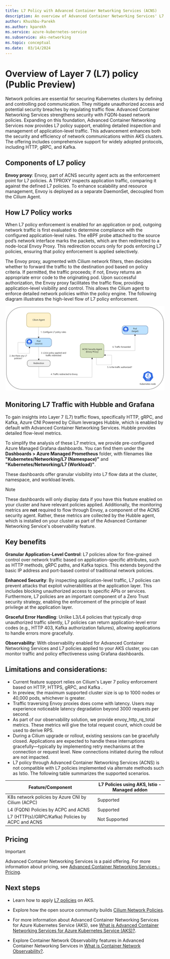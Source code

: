 ```yaml
---
title: L7 Policy with Advanced Container Networking Services (ACNS)
description: An overview of Advanced Container Networking Services' L7 Policy capabilities on Azure Kubernetes Service (AKS).
author: Khushbu-Parekh
ms.author: kparekh
ms.service: azure-kubernetes-service
ms.subservice: aks-networking
ms.topic: conceptual
ms.date:  03/14/2024
---
```


# Overview of Layer 7 (L7) policy (Public Preview) 

Network policies are essential for securing Kubernetes clusters by defining and controlling pod communication. They mitigate unauthorized access and potential security breaches by regulating traffic flow. Advanced Container Networking Services strengthens security with FQDN-based network policies. Expanding on this foundation, Advanced Container Networking Services now provides L7 policy support, enabling detailed inspection and management of application-level traffic. This advancement enhances both the security and efficiency of network communications within AKS clusters. The offering includes comprehensive support for widely adopted protocols, including HTTP, gRPC, and Kafka.

## Components of L7 policy

**Envoy proxy**: Envoy, part of ACNS security agent acts as the enforcement point for L7 policies. A TPROXY inspects application traffic, comparing it against the defined L7 policies. To enhance scalability and resource management, Envoy is deployed as a separate DaemonSet, decoupled from the Cilium Agent.

## How L7 Policy works

When L7 policy enforcement is enabled for an application or pod, outgoing network traffic is first 
evaluated to determine compliance with the configured application-level rules. The eBPF probe attached to the source pod’s network interface marks the packets, which are then redirected to a node-local Envoy Proxy. This redirection occurs only for pods enforcing L7 policies, ensuring that policy enforcement is applied selectively.

The Envoy proxy, augmented with Cilium network filters, then decides whether to forward the traffic to the destination pod based on policy criteria. If permitted, the traffic proceeds; if not, Envoy returns an appropriate error code to the originating pod. Upon successful authorization, the Envoy proxy facilitates the traffic flow, providing application-level visibility and control. This allows the Cilium agent to enforce detailed network policies within the policy engine. The following diagram illustrates the high-level flow of L7 policy enforcement.

[![Screenshot showing how L7 policies work](./media/advanced-container-networking-services/how-l7-policy-works.png)](./media/advanced-container-networking-services/how-l7-policy-works.png#lightbox)

## Monitoring L7 Traffic with Hubble and Grafana

To gain insights into Layer 7 (L7) traffic flows, specifically HTTP, gRPC, and Kafka, Azure CNI Powered by Cilium leverages Hubble, which is enabled by default with Advanced Container Networking Services. Hubble provides detailed flow-level metrics.

To simplify the analysis of these L7 metrics, we provide pre-configured Azure Managed Grafana dashboards. You can find them under the **Dashboards > Azure Managed Prometheus** folder, with filenames like  **"Kubernetes/Networking/L7 (Namespace)"** and **"Kubernetes/Networking/L7 (Workload)"**.

These dashboards offer granular visibility into L7 flow data at the cluster, namespace, and workload levels.

> [!NOTE]
> These dashboards will only display data if you have this feature enabled on your cluster and have relevant policies applied.
> Additionally, the monitoring metrics are **not** required to flow through Envoy, a component of the ACNS security agent. Rather, these metrics are collected by the Hubble agent, which is installed on your cluster as part of the Advanced Container Networking Service's observability feature.
## Key benefits

**Granular Application-Level Control**: L7 policies allow for fine-grained control over network traffic based on application-specific attributes, such as HTTP methods, gRPC paths, and Kafka topics. This extends beyond the basic IP address and port-based control of traditional network policies.

**Enhanced Security**: By inspecting application-level traffic, L7 policies can prevent attacks that exploit vulnerabilities at the application layer. This includes blocking unauthorized access to specific APIs or services. Furthermore, L7 policies are an important component of a Zero Trust security strategy, enabling the enforcement of the principle of least privilege at the application layer.

**Graceful Error Handling**: Unlike L3/L4 policies that typically drop unauthorized traffic silently, L7 policies can return application-level error codes (e.g., HTTP 403, Kafka authorization failures), allowing applications to handle errors more gracefully.

**Observability**: With observability enabled for Advanced Container Networking Services and L7 policies applied to your AKS cluster, you can monitor traffic and policy effectiveness using Grafana dashboards.

## Limitations and considerations:

*	Current feature support relies on Cilium's Layer 7 policy enforcement based on HTTP, HTTPS, gRPC, and Kafka .
*	In preview, the maximum supported cluster size is up to 1000 nodes or 40,000 pods, whichever is greater.
*    Traffic traversing Envoy proxies does come with latency. Users may experience noticeable latency degradation beyond 3000 requests per second.
*    As part of our observability solution, we provide envoy_http_rq_total metrics. These metrics will give the total request count, which could be used to derive RPS.
*    During a Cilium upgrade or rollout, existing sessions can be gracefully closed. Applications are expected to handle these interruptions gracefully—typically by implementing retry mechanisms at the connection or request level. New connections initiated during the rollout are not impacted.
*	L7 policy through Advanced Container Networking Services (ACNS) is not compatible with L7 policies implemented via alternate methods such as Istio. The following table summarizes the supported scenarios. 

| Feature/Component                                | L7 Policies using AKS, Istio - Managed addon    |
|---------------------------------------------------|-----------|
| K8s network policies by Azure CNI by Cilium (ACPC) | Supported |
| L4 (FQDN) Policies by ACPC and ACNS                | Supported |
| L7 (HTTP(s)/GRPC/Kafka) Policies by ACPC and ACNS  | Not Supported |
  
## Pricing
> [!IMPORTANT]
> Advanced Container Networking Services is a paid offering. For more information about pricing, see [Advanced Container Networking Services - Pricing](https://azure.microsoft.com/pricing/details/azure-container-networking-services/).

## Next steps

* Learn how to apply [L7 policies](how-to-apply-l7-policies.md) on AKS.

* Explore how the open source community builds [Cilium Network Policies](https://docs.cilium.io/en/latest/security/policy/).

* For more information about Advanced Container Networking Services for Azure Kubernetes Service (AKS), see [What is Advanced Container Networking Services for Azure Kubernetes Service (AKS)?](advanced-container-networking-services-overview.md).

* Explore Container Network Observability features in Advanced Container Networking Services in [What is Container Network Observability?](container-network-observability-concepts.md).